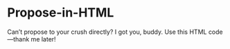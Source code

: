 # Propose-in-HTML
Can’t propose to your crush directly? I got you, buddy. Use this HTML code—thank me later! 
